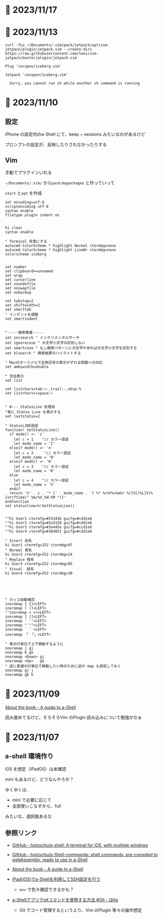 # 📝 2023/11/17



# 📝 2023/11/13


```
curl -fLo ~/Documents/.vim/pack/jetpack/opt/vim-jetpack/plugin/jetpack.vim --create-dirs https://raw.githubusercontent.com/tani/vim-jetpack/master/plugin/jetpack.vim
```


```
Plug 'cocopon/iceberg.vim'
```


```
Jetpack 'cocopon/iceberg.vim'
```


```
  Sorry, you cannot run sh while another sh command is running

```



# 📝 2023/11/10


## 設定

iPhone の設定内のa-Shell にて、keep ~ sessions みたいなのがあるけど

プロンプトの設定が、反映したりされなかったりする


## Vim


手動でプラグインいれる


`~/Documents/.vim/` から`pack/mypackages` と作っていって

`start` と`opt` を作成

 
 
``` .vimrc
set encoding=utf-8
scriptencoding utf-8
syntax enable
filetype plugin indent on


hi clear
syntax enable

" Terminal 背景にする
autocmd ColorScheme * highlight Normal ctermbg=none
autocmd ColorScheme * highlight LineNr ctermbg=none
colorscheme iceberg


set number
set clipboard+=unnamed
set wrap
set cursorline
set noundofile
set noswapfile
set nobackup

set tabstop=2
set shiftwidth=2
set smarttab
" インデントを調整
set smartindent


"-----検索関連-----
set incsearch " インクリメンタルサーチ
set ignorecase " 大文字小文字の区別しない
set smartcase " もし検索パターンに大文字があれば大文字小文字を区別する
set hlsearch " 検索結果のハイライトする

" Macのターミナルで全角記号の表示がずれる問題への対応
set ambiwidth=double

" 空白表示
set list

set listchars=tab:»-,trail:-,nbsp:%
set listchars+=space:∙


" #--- StatusLine 処理系
"常に Status Line を表示する
set laststatus=2

" StatusLINE設定
function! SetStatusLine()
  if mode() =~ 'i'
    let c = 1    "// カラー設定
    let mode_name = 'I'
  elseif mode() =~ 'n'
    let c = 2     "// カラー設定
    let mode_name = 'N'
  elseif mode() =~ 'R'
    let c = 3    "// カラー設定
    let mode_name = 'R'
  else
    let c = 4    "// カラー設定
    let mode_name = 'V'
  endif
  return '%' . c . '* [' . mode_name . '] %* %<%F%=%m%r %([%l/%L]%)%{strftime(" %m/%d_%H:%M ")}'
endfunction
set statusline=%!SetStatusLine()


""hi User1 ctermfg=#53343b guifg=#cdd1e6
""hi User2 ctermfg=#2a3158 guifg=#cdd1e6
""hi User3 ctermfg=#3e445e guifg=#ccd1e6
""hi User4 ctermfg=#384851 guifg=#cdd1e6

" Insert 赤系
hi User1 ctermfg=252 ctermbg=97
" Normal 青系
hi User2 ctermfg=252 ctermbg=24
" Replace 橙系
hi User3 ctermfg=252 ctermbg=95
" Visual  緑系
hi User4 ctermfg=252 ctermbg=30





" カッコ自動補完
inoremap { {}<LEFT>
inoremap ( ()<LEFT>
""inoremap < <><LEFT>
inoremap [ []<LEFT>
inoremap ' ''<LEFT>
inoremap " ""<LEFT>
inoremap ` ``<LEFT>
inoremap 「 「」<LEFT>

" 表示行単位で上下移動するように
nnoremap j gj
nnoremap k gk
nnoremap <Down> gj
nnoremap <Up>   gk
" 逆に普通の行単位で移動したい時のために逆の map も設定しておく
nnoremap gj j
nnoremap gk k

```
   

# 📝 2023/11/09

[About the book - A guide to a-Shell](https://bianshen00009.gitbook.io/a-guide-to-a-shell/)

読み進めてるけど、そろそろVim のPlugin 読み込みについて勉強かなぁ

# 📝 2023/11/07

## a-shell 環境作り

iOS を想定（iPadOS）は未確認


mini もあるけど、どうなんやろか？

ゆくゆくは、

- mini で必要に応じて
- 全部使いこなすから、full


みたいな、選択肢あるな



## 参照リンク

- [GitHub - holzschu/a-shell: A terminal for iOS, with multiple windows](https://github.com/holzschu/a-shell)
- [GitHub - holzschu/a-Shell-commands: shell commands, pre-compiled to webAssembly, ready to use in a-Shell](https://github.com/holzschu/a-Shell-commands)
- [About the book - A guide to a-Shell](https://bianshen00009.gitbook.io/a-guide-to-a-shell/)




- [iPad(iOS)でa-Shellを利用してSSH設定を行う](https://zenn.dev/hashito/articles/e0c5fc0ca80a4e)
  - `env` で色々確認できるかも？
- [a-Shellアプリでgitコマンドを使用する方法 #Git - Qiita](https://qiita.com/7rikazhexde/items/a8d2cebdb57cc28a801a)
  - Git でコード管理するというより、Vim のPlugin 等々の操作想定 

  
